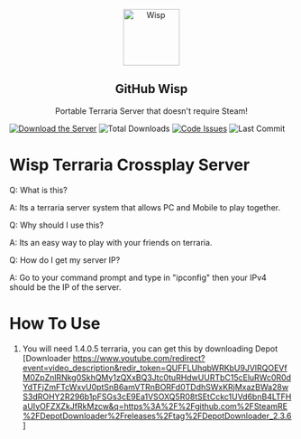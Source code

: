 <p align="center">
 <img width="100px" src="https://cdn.discordapp.com/attachments/850527489075970108/850758143524732938/Wisp_Logo.png" align="center" alt="Wisp" />
 <h2 align="center">GitHub Wisp</h2>
 <p align="center">Portable Terraria Server that doesn't require Steam!</p>
</p>

[![Download the Server](https://img.shields.io/badge/download-server-brightgreen?style=for-the-badge "Download")](https://github-releases.githubusercontent.com/373974912/631bc600-c567-11eb-91f4-4dc10cd8688b?X-Amz-Algorithm=AWS4-HMAC-SHA256&X-Amz-Credential=AKIAIWNJYAX4CSVEH53A%2F20210604%2Fus-east-1%2Fs3%2Faws4_request&X-Amz-Date=20210604T230913Z&X-Amz-Expires=300&X-Amz-Signature=2e89ed880ed8cae3fc1d26417ad40c8bae367cbd81e6e179ad797415ff1c98a1&X-Amz-SignedHeaders=host&actor_id=76829210&key_id=0&repo_id=373974912&response-content-disposition=attachment%3B%20filename%3DWindows-Wisp-Server.rar&response-content-type=application%2Foctet-stream "Download")
![Total Downloads](https://img.shields.io/github/downloads/PringleCPP/Wisp-Terraria-Server/total?style=for-the-badge)
[![Code Issues](https://img.shields.io/github/issues/PringleCPP/Wisp-Terraria-Server?color=red&label=Code%20Issues&style=for-the-badge)](https://google.com)
![Last Commit](https://img.shields.io/github/last-commit/PringleCPP/Wisp-Terraria-Server?style=for-the-badge)

# Wisp Terraria Crossplay Server

Q: What is this?

A: Its a terraria server system that allows PC and Mobile to play together.

Q: Why should I use this?

A: Its an easy way to play with your friends on terraria.

Q: How do I get my server IP?

A: Go to your command prompt and type in "ipconfig" then your IPv4 should be the IP of the server.

# How To Use
1. You will need 1.4.0.5 terraria, you can get this by downloading Depot [Downloader https://www.youtube.com/redirect?event=video_description&redir_token=QUFFLUhqbWRKbU9JVlRQOEVfM0ZpZnlRNkg0SkhQMy1zQXxBQ3Jtc0tuRHdwUURTbC15cEluRWc0R0dYdTFjZmFTcWxvU0ptSnB6amVTRnBORFd0TDdhSWxKRjMxazBWa28wS3dROHY2R296b1pFSGs3cE9Ea1VSOXQ5R08tSEtCckc1UVd6bnB4LTFHaUIyOFZXZkJfRkMzcw&q=https%3A%2F%2Fgithub.com%2FSteamRE%2FDepotDownloader%2Freleases%2Ftag%2FDepotDownloader_2.3.6]
